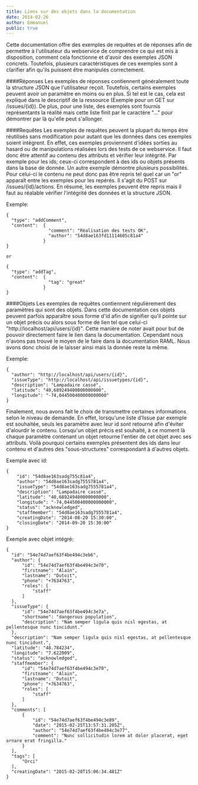 ```yaml
---
title: Liens sur des objets dans la documentation
date: 2014-02-26
author: Emmanuel
public: true
---
```


Cette documentation offre des exemples de requêtes et de réponses afin de permettre à l'utilisateur du webservice de comprendre ce qui est mis à disposition, comment cela fonctionne et d'avoir des exemples JSON concrets. 
Toutefois, plusieurs caractéristiques de ces exemples sont à clarifier afin qu'ils puissent être manipulés correctement.

####Réponses
Les exemples de réponses contiennent généralement toute la structure JSON que l'utilisateur reçoit. Toutefois, certains exemples peuvent avoir un paramètre en moins ou en plus. Si tel est le cas, cela est expliqué dans le descriptif de la ressource (Exemple pour un GET sur /issues/{id}). De plus, pour une liste, des exemples sont fournis représentants la réalité mais cette liste finit par le caractère "..." pour démontrer par là qu'elle peut s'allonger.

 
####Requêtes
Les exemples de requêtes peuvent la plupart du temps être réutilisés sans modification pour autant que les données dans ces exemples soient intègrent. En effet, ces exemples proviennent d'idées sorties au hasard ou de manipulations réalisées lors des tests de ce webservice. Il faut donc être attentif au contenu des attributs et vérifier leur intégrité. Par exemple pour les ids; ceux-ci correspondent à des ids ou objets présents dans la base de donnée.
Un autre exemple démontre plusieurs possibilités. Pour celui-ci le contenu ne peut donc pas être repris tel quel car un "or" apparaît entre les exemples pour les repérés. Il s'agit du POST sur /issues/{id}/actions.
En résumé, les exemples peuvent être repris mais il faut au réalable vérifier l'intégrité des données et la structure JSON.

Exemple:
```
{
  "type": "addComment",
  "content":  {
                "comment": "Réalisation des tests OK", 
                "author": "54d8ae163fd11114605c81a4"
              }
}

or

{
  "type": "addTag",
  "content":  {
                "tag": "great"
              }
}
```
 
####Objets
Les exemples de requêtes contiennent régulièrement des paramètres qui sont des objets. Dans cette documentation ces objets peuvent parfois apparaître sous forme d'id afin de signifier qu'il pointe sur un objet précis ou alors sous forme de lien tel que celui-ci "http://localhost/api/users/{id}". Cette manière de noter avait pour but de pouvoir directement faire le lien dans la documentation. Cependant nous n'avons pas trouvé le moyen de le faire dans la documentation RAML. Nous avons donc choisi de le laisser ainsi mais la donnée reste la même.


Exemple:
```
{
  "author": "http://localhost/api/users/{id}",
  "issueType": "http://localhost/api/issuetypes/{id}",
  "description": "Lampadaire cassé",
  "latitude": "40,689249400000000000",
  "longitude": "-74,044500400000000000"
}
```

 
Finalement, nous avons fait le choix de transmettre certaines informations selon le niveau de demande. En effet, lorsqu'une liste d'Issue par exemple est souhaitée, seuls les paramètre avec leur id sont retourné afin d'éviter d'alourdir le contenu. Lorsqu'un objet précis est souhaité, à ce moment là chaque paramètre contenant un objet retourne l'entier de cet objet avec ses attributs. Voilà pourquoi certains exemples présentent des ids dans leur contenu et d'autres des "sous-structures" correspondant à d'autres objets.

Exemple avec id:
```
{
    "id": "54d8ae163sadg755c81a4",
    "author": "54d8ae163sadg7555781a4",
    "issueType": "54d8ae163sadg7555781a4",
    "description": "Lampadaire cassé",
    "latitude": "40,689249400000000000",
    "longitude": "-74,044500400000000000",
    "status": "acknowledged",
    "staffmember": "54d8ae163sadg7555781a4",
    "creatingDate": "2014-08-20 15:30:00",
    "closingDate": "2014-09-20 15:30:00"
}
```

 
Exemple avec objet intégré:
```
{
  "id": "54e74d7aef63f4be494c3eb6",
  "author": {
      "id": "54e74d7aef63f4be494c3e70",
      "firstname": "Alain",
      "lastname": "Dutoit",
      "phone": "+7634763",
      "roles": [
          "staff"
      ]
  },
  "issueType": {
      "id": "54e74d7aef63f4be494c3e7a",
      "shortname": "dangerous population",
      "description": "Nam semper ligula quis nisl egestas, at pellentesque nunc tincidunt."
  },
  "description": "Nam semper ligula quis nisl egestas, at pellentesque nunc tincidunt.",
  "latitude": "48.784234",
  "longitude": "7.622009",
  "status": "acknowledged",
  "staffmember": {
      "id": "54e74d7aef63f4be494c3e70",
      "firstname": "Alain",
      "lastname": "Dutoit",
      "phone": "+7634763",
      "roles": [
          "staff"
      ]
  },
  "comments": [
      {
          "id": "54e74d7aef63f4be494c3e89",
          "date": "2015-02-25T13:57:31.205Z",
          "author": "54e74d7aef63f4be494c3e77",
          "comment": "Nunc sollicitudin lorem at dolor placerat, eget ornare erat fringilla."
      }
  ],
  "tags": [
      "Orci"
  ],
  "creatingDate": "2015-02-20T15:06:34.481Z"
}
```
